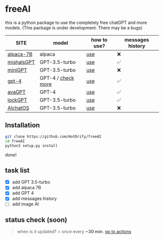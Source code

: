 # freeAI
this is a python package to use the completely free chatGPT and more models.
(This package is under development. There may be a bugs)

| SITE | model | how to use? | messages history |
| ---- | ----- | ----------- | ---------------- |
| [alpaca-7B](https://us-central1-arched-keyword-306918.cloudfunctions.net/) | alpaca | [use](freeAI/alpaca7b/README.md) | :x: |
| [mishalsGPT](https://mishalsgpt.vercel.app) | GPT-3.5-turbo | [use](freeAI/mishalsgpt/README.md) | :white_check_mark: |
| [miniGPT](https://mflsf.aitianhu.fun) | GPT-3.5-turbo | [use](freeAI/minigpt/README.md) | :x:
| [gpt-4](http://124.222.157.84:8012) | GPT-4 / [check more](freeAI/gpt4/README.md#models) | [use](freeAI/gpt4/README.md) | :white_check_mark: |
| [avaGPT](https://codelink.io/) | GPT-4 | [use](freeAI/avagpt/README.md) | :white_check_mark: |
| [lockGPT](http://lockchat.app) | GPT-3.5-turbo | [use](freeAI/lockgpt/README.md) | :white_check_mark: |
| [AIchatOS](https://aichatos.cloud) | GPT-3.5-turbo | [use](freeAI/aichatos/README.md) | :x: |
## Installation
```sh
git clone https://github.com/HotDrify/freeAI
cd freeAI
python3 setup.py install
```
done!

## task list
- [x] add GPT 3.5-turbo
- [x] add alpaca 7B
- [x] add GPT 4
- [x] add messages history
- [ ] add image AI

## status check (soon)
> when is it updated? > once every **~30 min**. [go to actions](https://github.com/HotDrify/freeAI/actions)
